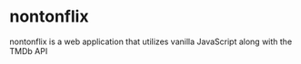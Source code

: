 # nontonflix
nontonflix is a web application that utilizes vanilla JavaScript along with the TMDb API
